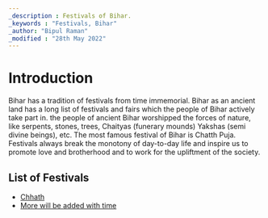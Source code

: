 ```yaml
---
_description : Festivals of Bihar.
_keywords : "Festivals, Bihar"
_author: "Bipul Raman"
_modified : "28th May 2022"
---
```


# Introduction

Bihar has a tradition of festivals from time immemorial. Bihar as an ancient land has a long list of festivals and fairs which the people of Bihar actively take part in. the people of ancient Bihar worshipped the forces of nature, like serpents, stones, trees, Chaityas (funerary mounds) Yakshas (semi divine beings), etc. The most famous festival of Bihar is Chatth Puja. Festivals always break the monotony of day-to-day life and inspire us to promote love and brotherhood and to work for the upliftment of the society.

## List of Festivals

- [Chhath](Chhath.md)
- [More will be added with time](Index.md)